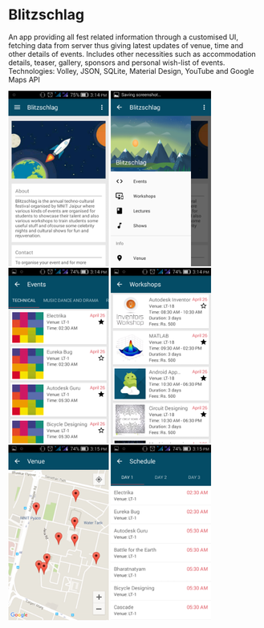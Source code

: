 # Blitzschlag
An app providing all fest related information through a customised UI, fetching data from server thus giving latest updates of venue, time and other details of events. Includes other necessities such as accommodation details, teaser, gallery, sponsors and personal wish-list of events.  Technologies: Volley, JSON, SQLite, Material Design, YouTube and Google Maps API

<img src="https://github.com/anjnerajat/Blitzschlag/blob/master/Screenshots/Screenshot_2016-07-05-15-14-21.png" width="200" height="350"/>    <img src="https://github.com/anjnerajat/Blitzschlag/blob/master/Screenshots/Screenshot_2016-07-05-15-14-27.png" width="200" height="350"/>    <img src="https://github.com/anjnerajat/Blitzschlag/blob/master/Screenshots/Screenshot_2016-07-05-15-14-43.png" width="200" height="350"/>
<img src="https://github.com/anjnerajat/Blitzschlag/blob/master/Screenshots/Screenshot_2016-07-05-15-14-52.png" width="200" height="350"/>    <img src="https://github.com/anjnerajat/Blitzschlag/blob/master/Screenshots/Screenshot_2016-07-05-15-15-08.png" width="200" height="350"/>    <img src="https://github.com/anjnerajat/Blitzschlag/blob/master/Screenshots/Screenshot_2016-07-05-15-15-17.png" width="200" height="350"/>    
